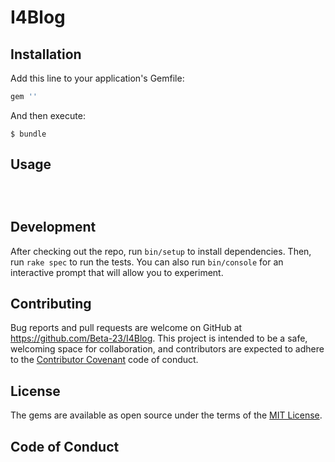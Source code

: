 # I4Blog

## Installation

Add this line to your application's Gemfile:

```ruby
gem ''
```

And then execute:

    $ bundle

## Usage
```ruby

```

```rails


```

## Development

After checking out the repo, run `bin/setup` to install dependencies. Then, run `rake spec` to run the tests. You can also run `bin/console` for an interactive prompt that will allow you to experiment.


## Contributing

Bug reports and pull requests are welcome on GitHub at https://github.com/Beta-23/I4Blog. This project is intended to be a safe, welcoming space for collaboration, and contributors are expected to adhere to the [Contributor Covenant](http://contributor-covenant.org) code of conduct.

## License

The gems are available as open source under the terms of the [MIT License](https://opensource.org/licenses/MIT).

## Code of Conduct



